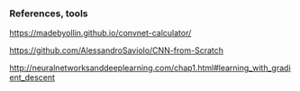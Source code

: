 ### References, tools
https://madebyollin.github.io/convnet-calculator/

https://github.com/AlessandroSaviolo/CNN-from-Scratch

http://neuralnetworksanddeeplearning.com/chap1.html#learning_with_gradient_descent
